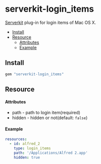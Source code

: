 # serverkit-login_items
[Serverkit](https://github.com/r7kamura/serverkit) plug-in for login items of Mac OS X.

- [Install](#install)
- [Resource](#resource)
  - [Attributes](#attributes)
  - [Example](#example)

## Install
```rb
gem "serverkit-login_items"
```

## Resource

#### Attributes
- path - path to login item(required)
- hidden - hidden or not(default: `false`)

#### Example
```yml
resources:
  - id: alfred_2
    type: login_items
    path: '/Applications/Alfred 2.app'
    hidden: true
```
